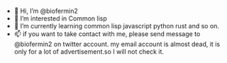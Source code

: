 - 👋 Hi, I’m @biofermin2
- 👀 I’m interested in Common lisp
- 🌱 I’m currently learning common lisp javascript python rust and so on.
- 📫 if you want to take contact with me, please send message to @biofermin2 on twitter account.
      my email account is almost dead, it is only for a lot  of advertisement.so I will not check it.

<!---
biofermin2/biofermin2 is a ✨ special ✨ repository because its `README.md` (this file) appears on your GitHub profile.
You can click the Preview link to take a look at your changes.
--->
